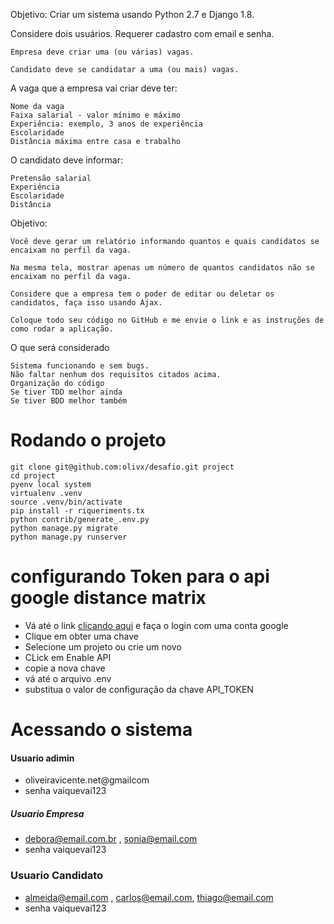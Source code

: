 Objetivo: Criar um sistema usando Python 2.7 e Django 1.8.

Considere dois usuários. Requerer cadastro com email e senha.

    Empresa deve criar uma (ou várias) vagas.

    Candidato deve se candidatar a uma (ou mais) vagas.

A vaga que a empresa vai criar deve ter:

    Nome da vaga
    Faixa salarial - valor mínimo e máximo
    Experiência: exemplo, 3 anos de experiência
    Escolaridade
    Distância máxima entre casa e trabalho

O candidato deve informar:

    Pretensão salarial
    Experiência
    Escolaridade
    Distância

Objetivo:

    Você deve gerar um relatório informando quantos e quais candidatos se encaixam no perfil da vaga.

    Na mesma tela, mostrar apenas um número de quantos candidatos não se encaixam no perfil da vaga.

    Considere que a empresa tem o poder de editar ou deletar os candidatos, faça isso usando Ajax.

    Coloque todo seu código no GitHub e me envie o link e as instruções de como rodar a aplicação.

O que será considerado

    Sistema funcionando e sem bugs.
    Não faltar nenhum dos requisitos citados acima.
    Organização do código
    Se tiver TDD melhor ainda
    Se tiver BDD melhor também


# Rodando o projeto
```
git clone git@github.com:olivx/desafio.git project 
cd project 
pyenv local system 
virtualenv .venv 
source .venv/bin/activate 
pip install -r riqueriments.tx 
python contrib/generate_.env.py
python manage.py migrate 
python manage.py runserver

```
# configurando Token para o api google distance matrix
 - Vá até o link [clicando aqui](https://developers.google.com/maps/documentation/distance-matrix/intro?hl=pt-br) e faça o login com uma conta google
 - Clique em obter uma chave 
 - Selecione um projeto ou crie um novo
 - CLick em Enable API
 - copie a nova chave 
 - vá até o arquivo .env 
 - substitua o valor de configuração da chave API_TOKEN
  

# Acessando o sistema 
#### Usuario adimin
- oliveiravicente.net@gmailcom 
- senha vaiquevai123

##### Usuario Empresa
 - debora@email.com.br , sonia@email.com
 - senha vaiquevai123
### Usuario Candidato 
 - almeida@email.com , carlos@email.com, thiago@email.com
 - senha vaiquevai123